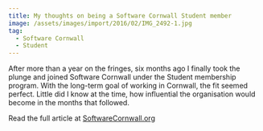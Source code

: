 ```yaml
---
title: My thoughts on being a Software Cornwall Student member
image: /assets/images/import/2016/02/IMG_2492-1.jpg
tag:
  - Software Cornwall
  - Student
---
```

After more than a year on the fringes, six months ago I finally took the plunge and joined Software Cornwall under the Student membership program. With the long-term goal of working in Cornwall, the fit seemed perfect. Little did I know at the time, how influential the organisation would become in the months that followed.

<!--more-->

Read the full article at [SoftwareCornwall.org](http://www.softwarecornwall.org/software-cornwall/)
